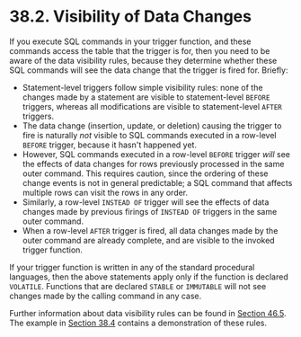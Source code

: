 # 38.2. Visibility of Data Changes

If you execute SQL commands in your trigger function, and these commands access the table that the trigger is for, then you need to be aware of the data visibility rules, because they determine whether these SQL commands will see the data change that the trigger is fired for. Briefly:

* Statement-level triggers follow simple visibility rules: none of the changes made by a statement are visible to statement-level `BEFORE` triggers, whereas all modifications are visible to statement-level `AFTER` triggers.
* The data change \(insertion, update, or deletion\) causing the trigger to fire is naturally _not_ visible to SQL commands executed in a row-level `BEFORE` trigger, because it hasn't happened yet.
* However, SQL commands executed in a row-level `BEFORE` trigger _will_ see the effects of data changes for rows previously processed in the same outer command. This requires caution, since the ordering of these change events is not in general predictable; a SQL command that affects multiple rows can visit the rows in any order.
* Similarly, a row-level `INSTEAD OF` trigger will see the effects of data changes made by previous firings of `INSTEAD OF` triggers in the same outer command.
* When a row-level `AFTER` trigger is fired, all data changes made by the outer command are already complete, and are visible to the invoked trigger function.

If your trigger function is written in any of the standard procedural languages, then the above statements apply only if the function is declared `VOLATILE`. Functions that are declared `STABLE` or `IMMUTABLE` will not see changes made by the calling command in any case.

Further information about data visibility rules can be found in [Section 46.5](https://www.postgresql.org/docs/13/spi-visibility.html). The example in [Section 38.4](https://www.postgresql.org/docs/13/trigger-example.html) contains a demonstration of these rules.

